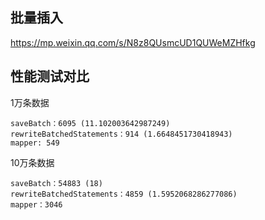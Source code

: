 
## 批量插入


https://mp.weixin.qq.com/s/N8z8QUsmcUD1QUWeMZHfkg

## 性能测试对比

1万条数据
```
saveBatch：6095 (11.102003642987249)
rewriteBatchedStatements：914 (1.6648451730418943)
mapper: 549 
```

10万条数据
```
saveBatch：54883 (18)
rewriteBatchedStatements：4859 (1.5952068286277086)
mapper：3046
```